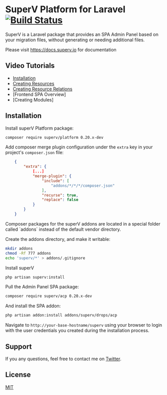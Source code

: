 
# SuperV Platform for Laravel [![Build Status](https://travis-ci.org/superv/platform.svg?branch=master)](https://travis-ci.org/superv/platform)

SuperV is a Laravel package that provides an SPA Admin Panel based on your migration files, without generating or needing additional files.

Please visit https://docs.superv.io for documentation

## Video Tutorials
- [Installation](https://youtu.be/3CDE7rjcfdk)
- [Creating Resources](https://youtu.be/osaqOtebj7Y)
- [Creating Resource Relations](https://youtu.be/mJdGPWZswCI)
- [Frontend SPA Overview]
- [Creating Modules]

## Installation
Install superV Platform package:
```bash
composer require superv/platform 0.20.x-dev
```


Add composer merge plugin configuration under the `extra` key in your project's `composer.json` file:
```json
    {
        "extra": {
            [...]
            "merge-plugin": {
                "include": [
                    "addons/*/*/*/composer.json"
                ],
                "recurse": true,
                "replace": false
            }
        }
    }
```

<div class="alert alert--info">
Composer packages for the superV addons are located in a special folder called `addons` instead of the default vendor directory.
</div>

Create the addons directory, and make it writable:
```bash
mkdir addons
chmod -Rf 777 addons
echo 'superv/*' > addons/.gitignore
```

Install superV
```bash
php artisan superv:install
```

Pull the Admin Panel SPA package:
```bash
composer require superv/acp 0.20.x-dev
```

And install the SPA addon:

```bash
php artisan addon:install addons/superv/drops/acp
```


Navigate to `http://your-base-hostname/superv` using your browser to login with the user credentials you created during the installation process.


## Support
If you any questions, feel free to contact me on [Twitter](https://twitter.com/daliselcuk).

## License
[MIT](https://github.com/superv/superv-platform/blob/master/LICENSE.md)
